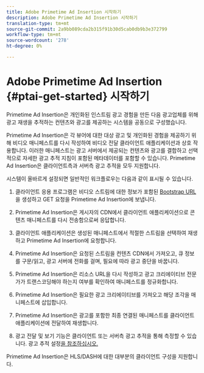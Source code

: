 ```yaml
---
title: Adobe Primetime Ad Insertion 시작하기
description: Adobe Primetime Ad Insertion 시작하기
translation-type: tm+mt
source-git-commit: 2a9bb089cda2b315f91b30d5cab0db9b3e372799
workflow-type: tm+mt
source-wordcount: '278'
ht-degree: 0%

---
```



# Adobe Primetime Ad Insertion {#ptai-get-started} 시작하기

Primetime Ad Insertion은 개인화된 인스트림 광고 경험을 만든 다음 광고업체를 위해 광고 재생을 추적하는 컨텐츠와 광고를 제공하는 시스템을 공동으로 구성했습니다.

Primetime Ad Insertion은 각 뷰어에 대한 대상 광고 및 개인화된 경험을 제공하기 위해 비디오 매니페스트를 다시 작성하여 비디오 전달 클라이언트 애플리케이션과 상호 작용합니다. 이러한 매니페스트는 광고 서버에서 제공되는 컨텐츠와 광고를 결합하고 선택적으로 자세한 광고 추적 지침이 포함된 메타데이터를 포함할 수 있습니다. Primetime Ad Insertion은 클라이언트측과 서버측 광고 추적을 모두 지원합니다.

시스템이 올바르게 설정되면 일반적인 워크플로우는 다음과 같이 표시될 수 있습니다.

1. 클라이언트 응용 프로그램은 비디오 스트림에 대한 정보가 포함된 [Bootstrap URL](/help/dynamic-ad-insertion/msapi-topics/ms-getting-started/ms-api-query-params.md)을 생성하고 GET 요청을 Primetime Ad Insertion에 보냅니다.

1. Primetime Ad Insertion은 게시자의 CDN에서 클라이언트 애플리케이션으로 콘텐츠 매니페스트를 다시 전송함으로써 응답합니다.

1. 클라이언트 애플리케이션은 생성된 매니페스트에서 적절한 스트림을 선택하여 재생하고 Primetime Ad Insertion에 요청합니다.

1. Primetime Ad Insertion은 요청된 스트림을 컨텐츠 CDN에서 가져오고, 큐 정보를 구문/읽고, 광고 서버에 전화를 걸며, 필요에 따라 광고 중단을 바꿉니다.

1. Primetime Ad Insertion은 리소스 URL을 다시 작성하고 광고 크리에이티브 전문가가 트랜스코딩해야 하는지 여부를 확인하여 매니페스트를 정규화합니다.<!-- see [Just-in-time ad transcoding](just-in-time-transcoding.md) and [packaging](just-in-time-repackaging.md).-->

1. Primetime Ad Insertion은 필요한 광고 크리에이티브를 가져오고 해당 조각을 매니페스트에 삽입합니다.

1. Primetime Ad Insertion은 광고를 포함한 최종 연결된 매니페스트를 클라이언트 애플리케이션에 전달하여 재생합니다.

1. 광고 전달 및 보기 기능은 클라이언트 또는 서버측 광고 추적을 통해 측정할 수 있습니다. 광고 추적 설정[을 참조하십시오.](set-up-ad-tracking.md)

Primetime Ad Insertion은 HLS/DASH에 대한 대부분의 클라이언트 구성을 지원합니다.
